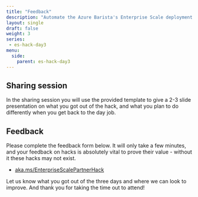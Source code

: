 ```yaml
---
title: "Feedback"
description: "Automate the Azure Barista's Enterprise Scale deployment with either Terraform or AzOps."
layout: single
draft: false
weight: 3
series:
 - es-hack-day3
menu:
  side:
    parent: es-hack-day3
---
```


## Sharing session

In the sharing session you will use the provided template to give a 2-3 slide presentation on what you got out of the hack, and what you plan to do differently when you get back to the day job.

## Feedback

Please complete the feedback form below. It will only take a few minutes, and your feedback on hacks is absolutely vital to prove their value - without it these hacks may not exist.

* [aka.ms/EnterpriseScalePartnerHack](https://aka.ms/EnterpriseScalePartnerHack)

Let us know what you got out of the three days and where we can look to improve. And thank you for taking the time out to attend!
